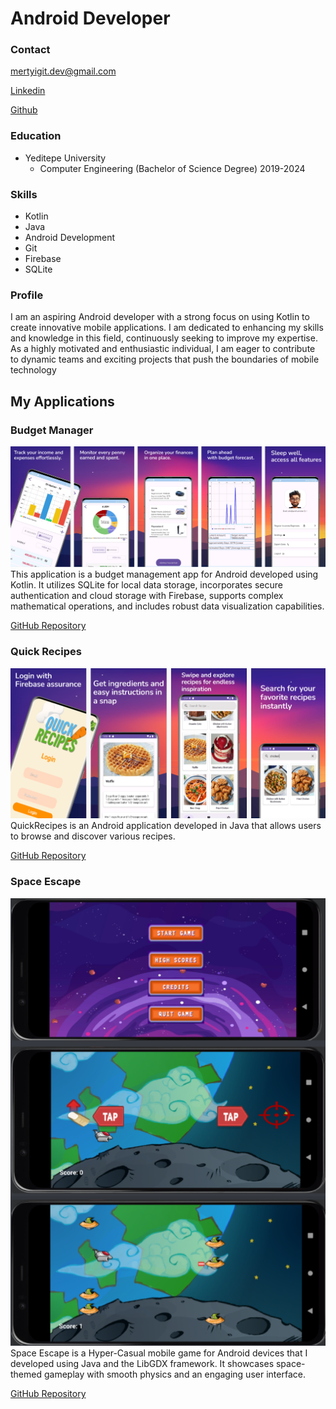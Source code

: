 # Android Developer

### Contact
mertyigit.dev@gmail.com

[Linkedin](https://www.linkedin.com/in/mertyigit0/)

[Github](https://github.com/MertYigit0)


### Education
- Yeditepe University
  - Computer Engineering (Bachelor of Science Degree) 2019-2024

### Skills
- Kotlin
- Java
- Android Development
- Git
- Firebase
- SQLite


### Profile
I am an aspiring Android developer with a strong focus on using Kotlin to
create innovative mobile applications. I am dedicated to enhancing my
skills and knowledge in this field, continuously seeking to improve my
expertise. As a highly motivated and enthusiastic individual, I am eager to
contribute to dynamic teams and exciting projects that push the
boundaries of mobile technology

## My Applications

### Budget Manager
![Budget Manager](/assets/budget_manager.png)
This application is a budget management app for Android developed using Kotlin. It utilizes SQLite for local data storage, incorporates secure authentication and cloud storage with Firebase, supports complex mathematical operations, and includes robust data visualization capabilities.

[GitHub Repository](https://github.com/MertYigit0/BudgetManager)

### Quick Recipes
![Quick Recipes](/assets/quick_recipes.png)
QuickRecipes is an Android application developed in Java that allows users to browse and discover various recipes.

[GitHub Repository](https://github.com/MertYigit0/QuickRecipes)

### Space Escape
![Space Escape](/assets/space_escape.png)
Space Escape is a Hyper-Casual mobile game for Android devices that I developed using Java and the LibGDX framework. It showcases space-themed gameplay with smooth physics and an engaging user interface.

[GitHub Repository](https://github.com/MertYigit0/Space-Escape-Android-Mobile-Game)


